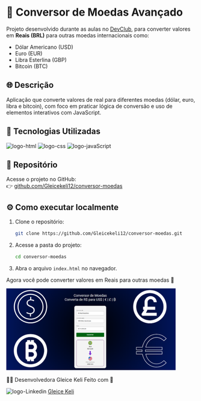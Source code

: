 # 💱 Conversor de Moedas Avançado

Projeto desenvolvido durante as aulas no <a href="https://rodolfomori.com.br/devclub">DevClub</a>, para converter valores em **Reais (BRL)** para outras moedas internacionais como:

- Dólar Americano (USD)
- Euro (EUR)
- Libra Esterlina (GBP)
- Bitcoin (BTC)

## 🌐 Descrição
Aplicação que converte valores de real para diferentes moedas (dólar, euro, libra e bitcoin), com foco em praticar lógica de conversão e uso de elementos interativos com JavaScript.

## 🚀 Tecnologias Utilizadas

<img src="https://img.shields.io/badge/HTML5-E34F26?style=for-the-badge&logo=html5&logoColor=white" alt="logo-html" />

<img src="https://img.shields.io/badge/CSS3-1572B6?style=for-the-badge&logo=css3&logoColor=white" alt="logo-css"/>

<img src="https://img.shields.io/badge/JavaScript-F7DF1E?style=for-the-badge&logo=javascript&logoColor=black" alt="logo-javaScript"/>

## 🔗 Repositório

Acesse o projeto no GitHub:  
👉 [github.com/Gleicekeli12/conversor-moedas](https://github.com/Gleicekeli12/conversor-moedas.git)

## ⚙️ Como executar localmente

1. Clone o repositório:
   
   ```bash
   git clone https://github.com/Gleicekeli12/conversor-moedas.git
   ```
   
2. Acesse a pasta do projeto:
   
   ```bash
   cd conversor-moedas
   ```
   
3. Abra o arquivo `index.html` no navegador.

Agora você pode converter valores em Reais para outras moedas 💸

<img src="https://github.com/Gleicekeli12/conversor-moedas/blob/main/assets/conversor-moeda.PNG?raw=true" alt="conversor-avancado" width="450"/>

🙋‍♀️ Desenvolvedora Gleice Keli Feito com 💙

<img src="https://img.icons8.com/?size=100&id=84888&format=png&color=999999" alt="logo-Linkedin" width="30" /> <a href="https://www.linkedin.com/in/gleice-keli/">Gleice Keli</a>
